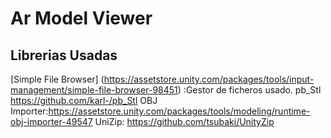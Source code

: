 # Ar Model Viewer #





## Librerias Usadas 
[Simple File Browser] (https://assetstore.unity.com/packages/tools/input-management/simple-file-browser-98451) :Gestor de ficheros usado.
pb_Stl  https://github.com/karl-/pb_Stl
OBJ Importer:https://assetstore.unity.com/packages/tools/modeling/runtime-obj-importer-49547
UniZip: https://github.com/tsubaki/UnityZip
